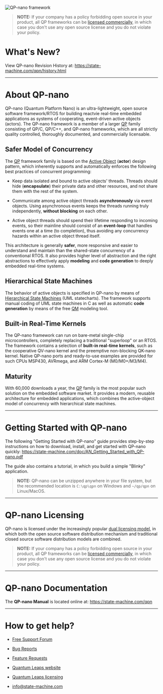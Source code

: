 ![QP-nano framework](https://state-machine.com/img/qpn_banner.jpg)

> **NOTE:** If your company has a policy forbidding open source in your
product, all QP frameworks can be
[licensed commercially](https://state-machine.com/licensing),
in which case you don't use any open source license and you do not violate
your policy.

# What's New?
View QP-nano Revision History at: https://state-machine.com/qpn/history.html

---------------------------------------------------------------------------
# About QP-nano
QP-nano (Quantum Platform Nano) is an ultra-lightweight, open source software
framework/RTOS for building reactvie real-time embedded applications
as systems of cooperating, event-driven active objects (actors). The
QP-nano framework is a member of a larger [QP] family consisting of
QP/C, QP/C++, and QP-nano frameworks, which are all strictly quality
controlled, thoroughly documented, and commercially licensable.

## Safer Model of Concurrency
The [QP] framework family is based on the [Active Object] (**actor**)
design pattern, which inherently supports and automatically enforces the
following best practices of concurrent programming:

- Keep data isolated and bound to active objects' threads. Threads should
hide (**encapsulate**) their private data and other resources, and not
share them with the rest of the system.

- Communicate among active object threads **asynchronously** via event
objects. Using asynchronous events keeps the threads running truly
independently, **without blocking** on each other.

- Active object threads should spend their lifetime responding to incoming
events, so their mainline should consist of an **event-loop** that handles
events one at a time (to completion), thus avoiding any concurrency hazards
within an active object thread itself.

This architecture is generally **safer**, more responsive and easier to
understand and maintain than the shared-state concurrency of a conventional
RTOS. It also provides higher level of abstraction and the right
abstractions to effectively apply **modeling** and **code generation** to
deeply embedded real-time systems.

## Hierarchical State Machines
The behavior of active objects is specified in QP-nano by means of
[Hierarchical State Machines] (UML statecharts). The framework
supports manual coding of UML state machines in C as well as automatic
**code generation** by means of the free [QM] modeling tool.

## Built-in Real-Time Kernels
The QP-nano framework can run on bare-metal single-chip microcontrollers,
completely replacing a traditional "superloop" or an RTOS. The framework
contains a selection of **built-in real-time kernels**, such as the
cooperative QV-nano kernel and the preemptive non-blocking QK-nano kernel.
Native QP-nano ports and ready-to-use examples are provided for such CPUs
MSP430, AVRmega, and ARM Cortex-M (M0/M0+/M3/M4).

## Maturity
With 60,000 downloads a year, the [QP] family is the most popular such
solution on the embedded software market. It provides a modern, reusable
architecture for embedded applications, which combines the active-object
model of concurrency with hierarchical state machines.

---------------------------------------------------------------------------
# Getting Started with QP-nano
The following "Getting Started with QP-nano" guide provides step-by-step
instructions on how to download, install, and get started with QP-nano quickly:
https://state-machine.com/doc/AN_Getting_Started_with_QP-nano.pdf

The guide also contains a tutorial, in which you build a simple "Blinky"
application.

> **NOTE:** QP-nano can be unzipped anywhere in your file system, but the
recommended location is `C:\qp\qpn` on Windows and `~/qp/qpn`
on Linux/MacOS.

---------------------------------------------------------------------------
# QP-nano Licensing
QP-nano is licensed under the increasingly popular [dual licensing model](https://state-machine.com/licensing), in which both the open source software distribution mechanism and traditional closed source software distribution models are combined.

> **NOTE:** If your company has a policy forbidding open source in your product, all QP frameworks can be [licensed commercially](https://state-machine.com/licensing), in which case you don't use any open source license and you do not violate your policy.

---------------------------------------------------------------------------
# QP-nano Documentation
The **QP-nano Manual** is located online at: https://state-machine.com/qpn

---------------------------------------------------------------------------
# How to get help?
- [Free Support Forum](https://sourceforge.net/p/qpc/discussion/668726)
- [Bug Reports](https://sourceforge.net/p/qpc/bugs/)
- [Feature Requests](https://sourceforge.net/p/qpc/feature-requests/)
- [Quantum Leaps website](https://state-machine.com)
- [Quantum Leaps licensing](https://state-machine.com/licensing)
- [info@state-machine.com](mailto:info@state-machine.com)

   [QP]: <https://state-machine.com/products/#QP>
   [QM]: <https://state-machine.com/qm>
   [Active Object]: <https://state-machine.com/doc/concepts#Active>
   [Hierarchical State Machines]: <https://state-machine.com/doc/concepts#HSM>
